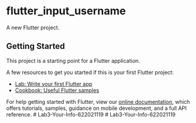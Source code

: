 # flutter_input_username

A new Flutter project.

## Getting Started

This project is a starting point for a Flutter application.

A few resources to get you started if this is your first Flutter project:

- [Lab: Write your first Flutter app](https://flutter.dev/docs/get-started/codelab)
- [Cookbook: Useful Flutter samples](https://flutter.dev/docs/cookbook)

For help getting started with Flutter, view our
[online documentation](https://flutter.dev/docs), which offers tutorials,
samples, guidance on mobile development, and a full API reference.
#   L a b 3 - Y o u r - I n f o - 6 2 2 0 2 1 1 1 9  
 #   L a b 3 - Y o u r - I n f o - 6 2 2 0 2 1 1 1 9  
 